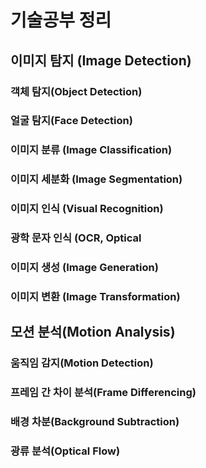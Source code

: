 # 기술공부 정리
## 이미지 탐지 (Image Detection)
### 객체 탐지(Object Detection)
### 얼굴 탐지(Face Detection)
### 이미지 분류 (Image Classification)
### 이미지 세분화 (Image Segmentation)
### 이미지 인식 (Visual Recognition)
### 광학 문자 인식 (OCR, Optical 
### 이미지 생성 (Image Generation)
### 이미지 변환 (Image Transformation)

## 모션 분석(Motion Analysis)
### 움직임 감지(Motion Detection)
### 프레임 간 차이 분석(Frame Differencing)
### 배경 차분(Background Subtraction)
### 광류 분석(Optical Flow)
